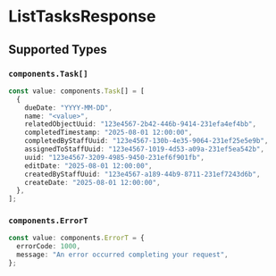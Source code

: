 # ListTasksResponse


## Supported Types

### `components.Task[]`

```typescript
const value: components.Task[] = [
  {
    dueDate: "YYYY-MM-DD",
    name: "<value>",
    relatedObjectUuid: "123e4567-2b42-446b-9414-231efa4ef4bb",
    completedTimestamp: "2025-08-01 12:00:00",
    completedByStaffUuid: "123e4567-130b-4e35-9064-231ef25e5e9b",
    assignedToStaffUuid: "123e4567-1019-4d53-a09a-231ef5ea542b",
    uuid: "123e4567-3209-4985-9450-231ef6f901fb",
    editDate: "2025-08-01 12:00:00",
    createdByStaffUuid: "123e4567-a189-44b9-8711-231ef7243d6b",
    createDate: "2025-08-01 12:00:00",
  },
];
```

### `components.ErrorT`

```typescript
const value: components.ErrorT = {
  errorCode: 1000,
  message: "An error occurred completing your request",
};
```

